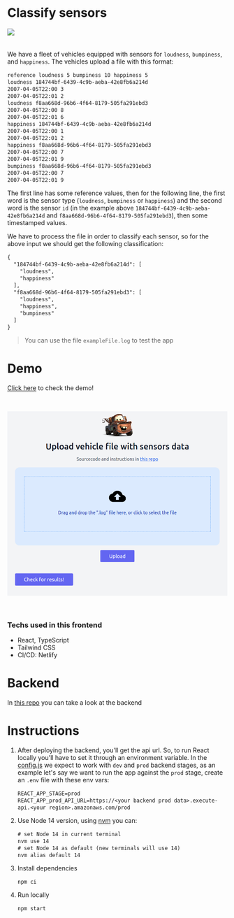 # Classify sensors
<a href="https://app.netlify.com/sites/classify-sensors/deploys">
  <img src="https://api.netlify.com/api/v1/badges/aa76785f-8ad4-4042-97b9-824b533c13da/deploy-status" />
</a><br /><br />

We have a fleet of vehicles equipped with sensors for `loudness`, `bumpiness`, and `happiness`. The vehicles upload a file with this format:

```text
reference loudness 5 bumpiness 10 happiness 5
loudness 184744bf-6439-4c9b-aeba-42e8fb6a214d
2007-04-05T22:00 3
2007-04-05T22:01 2
loudness f8aa668d-96b6-4f64-8179-505fa291ebd3
2007-04-05T22:00 8
2007-04-05T22:01 6
happiness 184744bf-6439-4c9b-aeba-42e8fb6a214d
2007-04-05T22:00 1
2007-04-05T22:01 2
happiness f8aa668d-96b6-4f64-8179-505fa291ebd3
2007-04-05T22:00 7
2007-04-05T22:01 9
bumpiness f8aa668d-96b6-4f64-8179-505fa291ebd3
2007-04-05T22:00 7
2007-04-05T22:01 9
```

The first line has some reference values, then for the following line, the first word is the sensor type (`loudness`, `bumpiness` or `happiness`) and the second word is the sensor `id` (in the example above `184744bf-6439-4c9b-aeba-42e8fb6a214d` and `f8aa668d-96b6-4f64-8179-505fa291ebd3`), then some timestamped values.

We have to process the file in order to classify each sensor, so for the above input we should get the following classification:

```json5
{
  "184744bf-6439-4c9b-aeba-42e8fb6a214d": [
    "loudness",
    "happiness"
  ],
  "f8aa668d-96b6-4f64-8179-505fa291ebd3": [
    "loudness",
    "happiness",
    "bumpiness"
  ]
}
```

> You can use the file `exampleFile.log` to test the app

# Demo

[Click here](https://classify-sensors.netlify.app) to check the demo!

<br />
<p align="center">
    <a href="https://classify-sensors.netlify.app">
        <img src="doc/screenshot.png" />
    </a>
</p>
<br />

### Techs used in this frontend
* React, TypeScript
* Tailwind CSS
* CI/CD: Netlify

# Backend

In [this repo](https://github.com/s4nt14go/classify-sensors-back) you can take a look at the backend

# Instructions

1. After deploying the backend, you'll get the api url. So, to run React locally you'll have to set it through an environment variable. In the [config.js](src/config.js) we expect to work with `dev` and `prod` backend stages, as an example let's say we want to run the app against the `prod` stage, create an `.env` file with these env vars:

    ```dotenv
    REACT_APP_STAGE=prod
    REACT_APP_prod_API_URL=https://<your backend prod data>.execute-api.<your region>.amazonaws.com/prod
    ```

1. Use Node 14 version, using [nvm](https://github.com/nvm-sh/nvm) you can:

    ```
    # set Node 14 in current terminal
    nvm use 14
    # set Node 14 as default (new terminals will use 14)
    nvm alias default 14
    ```

1. Install dependencies

    ```shell script
    npm ci
    ```

1. Run locally

    ```shell script
    npm start
    ```

